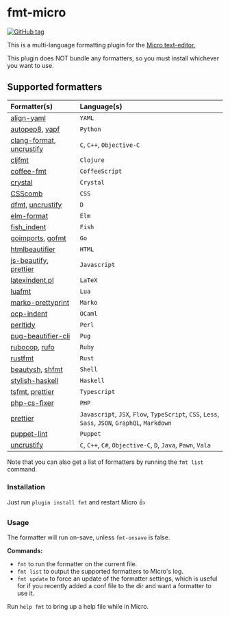# fmt-micro

[![GitHub tag](https://img.shields.io/github/tag/sum01/fmt-micro.svg)](https://github.com/sum01/fmt-micro/releases)

This is a multi-language formatting plugin for the
[Micro text-editor.](https://github.com/zyedidia/micro)

This plugin does NOT bundle any formatters, so you must install whichever you
want to use.

## Supported formatters

| Formatter(s)                 | Language(s)                                                                                     |
| :--------------------------- | :---------------------------------------------------------------------------------------------- |
| [align-yaml]                 | `YAML`                                                                                          |
| [autopep8], [yapf]           | `Python`                                                                                        |
| [clang-format], [uncrustify] | `C`, `C++`, `Objective-C`                                                                       |
| [cljfmt]                     | `Clojure`                                                                                       |
| [coffee-fmt]                 | `CoffeeScript`                                                                                  |
| [crystal]                    | `Crystal`                                                                                       |
| [CSScomb]                    | `CSS`                                                                                           |
| [dfmt], [uncrustify]         | `D`                                                                                             |
| [elm-format]                 | `Elm`                                                                                           |
| [fish_indent]                | `Fish`                                                                                          |
| [goimports], [gofmt]         | `Go`                                                                                            |
| [htmlbeautifier]             | `HTML`                                                                                          |
| [js-beautify], [prettier]    | `Javascript`                                                                                    |
| [latexindent.pl]             | `LaTeX`                                                                                         |
| [luafmt]                     | `Lua`                                                                                           |
| [marko-prettyprint]          | `Marko`                                                                                         |
| [ocp-indent]                 | `OCaml`                                                                                         |
| [perltidy]                   | `Perl`                                                                                          |
| [pug-beautifier-cli]         | `Pug`                                                                                           |
| [rubocop], [rufo]            | `Ruby`                                                                                          |
| [rustfmt]                    | `Rust`                                                                                          |
| [beautysh], [shfmt]          | `Shell`                                                                                         |
| [stylish-haskell]            | `Haskell`                                                                                       |
| [tsfmt], [prettier]          | `Typescript`                                                                                    |
| [php-cs-fixer]               | `PHP`                                                                                           |
| [prettier]                   | `Javascript`, `JSX`, `Flow`, `TypeScript`, `CSS`, `Less`, `Sass`, `JSON`, `GraphQL`, `Markdown` |
| [puppet-lint]                | `Puppet`                                                                                        |
| [uncrustify]                 | `C`, `C++`, `C#`, `Objective-C`, `D`, `Java`, `Pawn`, `Vala`                                    |

Note that you can also get a list of formatters by running the `fmt list`
command.

### Installation

Just run `plugin install fmt` and restart Micro :+1:

### Usage

The formatter will run on-save, unless `fmt-onsave` is false.

**Commands:**

* `fmt` to run the formatter on the current file.
* `fmt list` to output the supported formatters to Micro's log.
* `fmt update` to force an update of the formatter settings, which is useful for
  if you recently added a conf file to the dir and want a formatter to use it.

Run `help fmt` to bring up a help file while in Micro.

<!-- Table links to make the table easier to read in source -->

[align-yaml]: https://github.com/jonschlinkert/align-yaml
[autopep8]: https://github.com/hhatto/autopep8
[beautysh]: https://github.com/bemeurer/beautysh
[clang-format]: https://clang.llvm.org/docs/ClangFormat.html
[cljfmt]: https://github.com/snoe/node-cljfmt
[coffee-fmt]: https://github.com/sterpe/coffee-fmt
[crystal]: https://github.com/crystal-lang/crystal
[csscomb]: https://github.com/csscomb/csscomb.js
[dfmt]: https://github.com/dlang-community/dfmt
[elm-format]: https://github.com/avh4/elm-format
[fish_indent]: https://fishshell.com/docs/current/commands.html#fish_indent
[gofmt]: https://golang.org/cmd/gofmt/
[goimports]: https://godoc.org/golang.org/x/tools/cmd/goimports
[htmlbeautifier]: https://github.com/threedaymonk/htmlbeautifier
[js-beautify]: https://github.com/beautify-web/js-beautify
[latexindent.pl]: https://github.com/cmhughes/latexindent.pl
[luafmt]: https://github.com/trixnz/lua-fmt
[marko-prettyprint]: https://github.com/marko-js/marko-prettyprint
[ocp-indent]: https://www.typerex.org/ocp-indent.html
[perltidy]: http://perltidy.sourceforge.net/
[pug-beautifier-cli]: https://github.com/lgaticaq/pug-beautifier-cli
[rubocop]: https://github.com/bbatsov/rubocop
[rufo]: https://github.com/ruby-formatter/rufo
[rustfmt]: https://github.com/rust-lang-nursery/rustfmt
[shfmt]: https://github.com/mvdan/sh
[stylish-haskell]: https://github.com/jaspervdj/stylish-haskell
[tsfmt]: https://github.com/vvakame/typescript-formatter
[php-cs-fixer]: https://github.com/friendsofphp/PHP-CS-Fixer
[prettier]: https://github.com/prettier/prettier
[puppet-lint]: http://puppet-lint.com/
[uncrustify]: https://github.com/uncrustify/uncrustify
[yapf]: https://github.com/google/yapf
